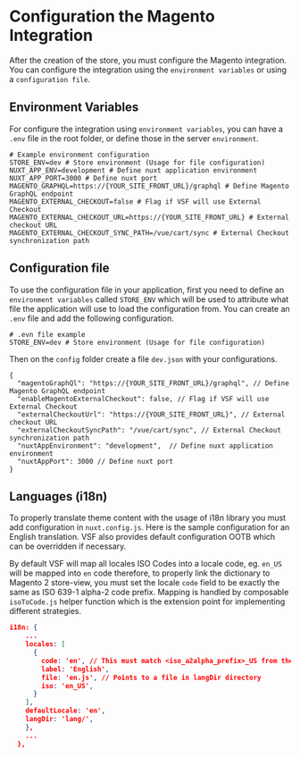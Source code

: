# Configuration the Magento Integration

After the creation of the store, you must configure the Magento integration. You can configure the integration using the `environment variables` or using a `configuration file`.

## Environment Variables

For configure the integration using `environment variables`, you can have a `.env` file in the root folder, or define those in the server `environment`.

```dotenv
# Example environment configuration
STORE_ENV=dev # Store environment (Usage for file configuration)
NUXT_APP_ENV=development # Define nuxt application environment
NUXT_APP_PORT=3000 # Define nuxt port
MAGENTO_GRAPHQL=https://{YOUR_SITE_FRONT_URL}/graphql # Define Magento GraphQL endpoint
MAGENTO_EXTERNAL_CHECKOUT=false # Flag if VSF will use External Checkout
MAGENTO_EXTERNAL_CHECKOUT_URL=https://{YOUR_SITE_FRONT_URL} # External checkout URL
MAGENTO_EXTERNAL_CHECKOUT_SYNC_PATH=/vue/cart/sync # External Checkout synchronization path
```

## Configuration file

To use the configuration file in your application, first you need to define an `environment variables` called `STORE_ENV` which will be used to attribute what file the application will use to load the configuration from. You can create an `.env` file and add the following configuration.

```dotenv
# .evn file example
STORE_ENV=dev # Store environment (Usage for file configuration)
```

Then on the `config` folder create a file `dev.json` with your configurations.

```json5
{
  "magentoGraphQl": "https://{YOUR_SITE_FRONT_URL}/graphql", // Define Magento GraphQL endpoint
  "enableMagentoExternalCheckout": false, // Flag if VSF will use External Checkout
  "externalCheckoutUrl": "https://{YOUR_SITE_FRONT_URL}", // External checkout URL 
  "externalCheckoutSyncPath": "/vue/cart/sync", // External Checkout synchronization path
  "nuxtAppEnvironment": "development",  // Define nuxt application environment
  "nuxtAppPort": 3000 // Define nuxt port
}
```

## Languages (i18n)

To properly translate theme content with the usage of i18n library you must add configuration in `nuxt.config.js`. Here is the sample configuration for an English translation. VSF also provides default configuration OOTB which can be overridden if necessary.

By default VSF will map all locales ISO Codes into a locale code, eg. `en_US` will be mapped into `en` code therefore, to properly link the dictionary to Magento 2 store-view, you must set the locale `code` field to be exactly the same as ISO 639-1 alpha-2 code prefix. Mapping is handled by composable `isoToCode.js` helper function which is the extension point for implementing different strategies.


```json
i18n: {
    ...
    locales: [
      {
        code: 'en', // This must match <iso_a2alpha_prefix>_US from the iso code
        label: 'English',
        file: 'en.js', // Points to a file in langDir directory
        iso: 'en_US',
      }
    ],
    defaultLocale: 'en',
    langDir: 'lang/',
    },
    ...
  },
  ```